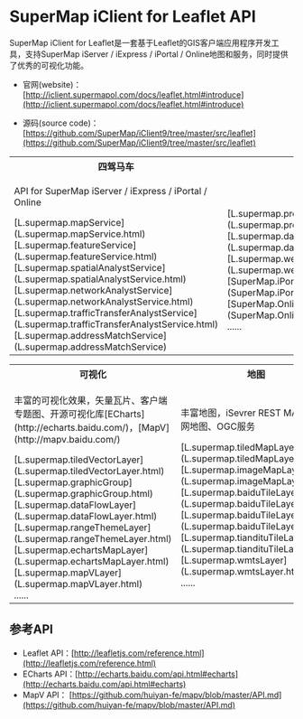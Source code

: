 # SuperMap iClient for Leaflet API
SuperMap iClient for Leaflet是一套基于Leaflet的GIS客户端应用程序开发工具，支持SuperMap iServer / iExpress / iPortal / Online地图和服务，同时提供了优秀的可视化功能。

*   官网(website)：[http://iclient.supermapol.com/docs/leaflet.html#introduce](http://iclient.supermapol.com/docs/leaflet.html#introduce)

*   源码(source code)：[https://github.com/SuperMap/iClient9/tree/master/src/leaflet](https://github.com/SuperMap/iClient9/tree/master/src/leaflet)
<table><tr>
    <th width="33.3%">四驾马车</th><th width="33.3%"></th><th width="33.3%"></th>
</tr><tr>
    <td><p>API for SuperMap iServer / iExpress / iPortal / Online</p>
        [L.supermap.mapService](L.supermap.mapService.html)<br>
        [L.supermap.featureService](L.supermap.featureService.html)<br>
        [L.supermap.spatialAnalystService](L.supermap.spatialAnalystService.html)<br>
        [L.supermap.networkAnalystService](L.supermap.networkAnalystService.html)<br>
        [L.supermap.trafficTransferAnalystService](L.supermap.trafficTransferAnalystService.html)<br>
        [L.supermap.addressMatchService](L.supermap.addressMatchService)</td>
     <td>
        <br>
        [L.supermap.processingService](L.supermap.processingService.html)<br>
        [L.supermap.dataFlowService](L.supermap.dataFlowService.html)<br>
        [L.supermap.webmap](L.supermap.webmap.html)<br>
        [SuperMap.iPortal](SuperMap.iPortal.html)<br>
        [SuperMap.Online](SuperMap.Online.html)<br>
        ......</td>   
         <td><p> </p></td>   
</tr></table>
<table><tr>
    <th width="33.3%">可视化</th><th width="33.3%">地图</th><th width="33.3%">投影</th>
</tr><tr>
    <td><p>丰富的可视化效果，矢量瓦片、客户端专题图、开源可视化库[ECharts](http://echarts.baidu.com/)，[MapV](http://mapv.baidu.com/)</p>
        [L.supermap.tiledVectorLayer](L.supermap.tiledVectorLayer.html)<br>
        [L.supermap.graphicGroup](L.supermap.graphicGroup.html)<br>
        [L.supermap.dataFlowLayer](L.supermap.dataFlowLayer.html)<br>
        [L.supermap.rangeThemeLayer](L.supermap.rangeThemeLayer.html)<br>
        [L.supermap.echartsMapLayer](L.supermap.echartsMapLayer.html)<br>
        [L.supermap.mapVLayer](L.supermap.mapVLayer.html)<br>
        ......</td>
    <td><p>丰富地图，iSevrer REST MAP、互联网地图、OGC服务</p>
        [L.supermap.tiledMapLayer](L.supermap.tiledMapLayer.html)<br>
        [L.supermap.imageMapLayer](L.supermap.imageMapLayer.html)<br>
        [L.supermap.baiduTileLayer](L.supermap.baiduTileLayer.html)<br>
        [L.supermap.baiduTileLayer](L.supermap.baiduTileLayer.html)<br>
        [L.supermap.tiandituTileLayer](L.supermap.tiandituTileLayer.html)<br>
        [L.supermap.wmtsLayer](L.supermap.wmtsLayer.html)<br>
         ......</td>
    <td><p>扩展Leaflet投影，更易用</p>
        [L.Proj.Projection](L.Proj.Projection.html)<br>
        [L.CRS.NonEarthCRS](L.CRS.NonEarthCRS.html)<br>
</tr></table>

## 参考API

*   Leaflet API：[http://leafletjs.com/reference.html](http://leafletjs.com/reference.html)
*   ECharts API：[http://echarts.baidu.com/api.html#echarts](http://echarts.baidu.com/api.html#echarts)
*   MapV API：   [https://github.com/huiyan-fe/mapv/blob/master/API.md](https://github.com/huiyan-fe/mapv/blob/master/API.md)
